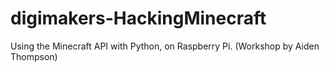 # digimakers-HackingMinecraft
Using the Minecraft API with Python, on Raspberry Pi. (Workshop by Aiden Thompson)
